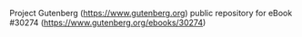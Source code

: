 Project Gutenberg (https://www.gutenberg.org) public repository for eBook #30274 (https://www.gutenberg.org/ebooks/30274)
